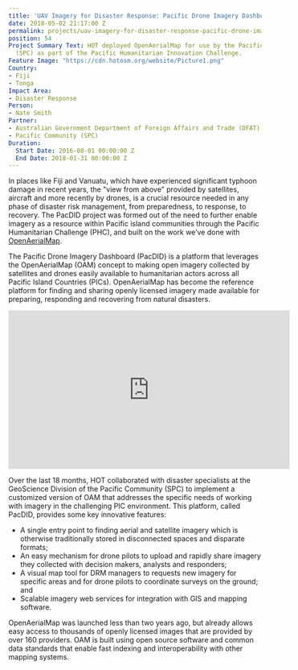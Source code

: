 ```yaml
---
title: 'UAV Imagery for Disaster Response: Pacific Drone Imagery Dashboard (PacDID)'
date: 2018-05-02 21:17:00 Z
permalink: projects/uav-imagery-for-disaster-response-pacific-drone-imagery-dashboard-pacdid
position: 54
Project Summary Text: HOT deployed OpenAerialMap for use by the Pacific Community
  (SPC) as part of the Pacific Humanitarian Innovation Challenge.
Feature Image: "https://cdn.hotosm.org/website/Picture1.png"
Country:
- Fiji
- Tonga
Impact Area:
- Disaster Response
Person:
- Nate Smith
Partner:
- Australian Government Department of Foreign Affairs and Trade (DFAT)
- Pacific Community (SPC)
Duration:
  Start Date: 2016-08-01 00:00:00 Z
  End Date: 2018-01-31 00:00:00 Z
---
```


In places like Fiji and Vanuatu, which have experienced significant typhoon damage in recent years, the "view from above" provided by satellites, aircraft and more recently by drones, is a crucial resource needed in any phase of disaster risk management, from preparedness, to response, to recovery. The PacDID project was formed out of the need to further enable imagery as a resource within Pacific island communities through the Pacific Humanitarian Challenge (PHC), and built on the work we’ve done with [OpenAerialMap](http://openaerialmap.org).

The Pacific Drone Imagery Dashboard (PacDID) is a platform that leverages the OpenAerialMap (OAM) concept to making open imagery collected by satellites and drones easily available to humanitarian actors across all Pacific Island Countries (PICs). OpenAerialMap has become the reference platform for finding and sharing openly licensed imagery made available for preparing, responding and recovering from natural disasters.

<iframe width="560" height="315" src="https://www.youtube.com/embed/7xvo5ilpGXU?rel=0" frameborder="0" allow="autoplay; encrypted-media" allowfullscreen></iframe>

Over the last 18 months, HOT collaborated with disaster specialists at the GeoScience Division of the Pacific Community (SPC) to implement a customized version of OAM that addresses the specific needs of working with imagery in the challenging PIC environment. This platform, called PacDID, provides some key innovative features:

* A single entry point to finding aerial and satellite imagery which is otherwise traditionally stored in disconnected spaces and disparate formats;
* An easy mechanism for drone pilots to upload and rapidly share imagery they collected with decision makers, analysts and responders;
* A visual map tool for DRM managers to requests new imagery for specific areas and for drone pilots to coordinate surveys on the ground; and
* Scalable imagery web services for integration with GIS and mapping software.

OpenAerialMap was launched less than two years ago, but already allows easy access to thousands of openly licensed images that are provided by over 160 providers. OAM is built using open source software and common data standards that enable fast indexing and interoperability with other mapping systems.